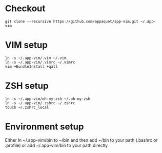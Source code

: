 
Checkout
========
	git clone --recursive https://github.com/appaquet/app-vim.git ~/.app-vim

VIM setup
=========
	ln -s ~/.app-vim/.vim ~/.vim
	ln -s ~/.app-vim/.vimrc ~/.vimrc
	vim +BundleInstall +qall


ZSH setup
=========
	ln -s ~/.app-vim/oh-my-zsh ~/.oh-my-zsh
	ln -s ~/.app-vim/.zshrc ~/.zshrc
	touch ~/.zshrc_local

Environment setup
=================
Either ln ~/.app-vim/bin to ~/bin and then add ~/bin to your path (.bashrc or .profile) or
add ~/.app-vim/bin to your path directly


